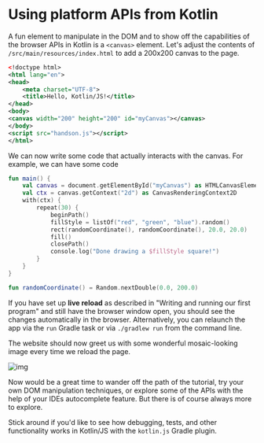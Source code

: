 # Using platform APIs from Kotlin

A fun element to manipulate in the DOM and to show off the capabilities of the browser APIs in Kotlin is a `<canvas>` element. Let's adjust the contents of `/src/main/resources/index.html` to add a 200x200 canvas to the page.

```xml
<!doctype html>
<html lang="en">
<head>
    <meta charset="UTF-8">
    <title>Hello, Kotlin/JS!</title>
</head>
<body>
<canvas width="200" height="200" id="myCanvas"></canvas>
</body>
<script src="handson.js"></script>
</html>
```

We can now write some code that actually interacts with the canvas. For example, we can have some code 

```kotlin
fun main() {
    val canvas = document.getElementById("myCanvas") as HTMLCanvasElement
    val ctx = canvas.getContext("2d") as CanvasRenderingContext2D
    with(ctx) {
        repeat(30) {
            beginPath()
            fillStyle = listOf("red", "green", "blue").random()
            rect(randomCoordinate(), randomCoordinate(), 20.0, 20.0)
            fill()
            closePath()
            console.log("Done drawing a $fillStyle square!")
        }
    }
}

fun randomCoordinate() = Random.nextDouble(0.0, 200.0)
```

If you have set up **live reload** as described in "Writing and running our first program" and still have the browser window open, you should see the changes automatically in the browser. Alternatively, you can relaunch the app via the `run` Gradle task or via `./gradlew run` from the command line.

The website should now greet us with some wonderful mosaic-looking image every time we reload the page.

![img](/assets/img.png)

Now would be a great time to wander off the path of the tutorial, try your own DOM manipulation techniques, or explore some of the APIs with the help of your IDEs autocomplete feature. But there is of course always more to explore.

Stick around if you'd like to see how debugging, tests, and other functionality works in Kotlin/JS with the `kotlin.js` Gradle plugin.